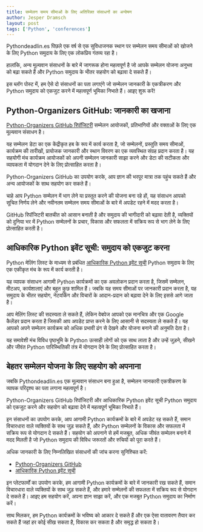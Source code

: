 ```yaml
---
title: सम्मेलन समय सीमाओं के लिए अतिरिक्त संसाधनों का अन्वेषण
author: Jesper Dramsch
layout: post
tags: ['Python', 'conferences']
---
```


Pythondeadlin.es पिछले एक वर्ष से एक सुविधाजनक स्थान पर सम्मेलन समय सीमाओं को खोजने के लिए Python समुदाय के लिए एक लोकप्रिय गंतव्य रहा है।

हालांकि, अन्य मूल्यवान संसाधनों के बारे में जागरूक होना महत्वपूर्ण है जो आपके सम्मेलन योजना अनुभव को बढ़ा सकते हैं और Python समुदाय के भीतर सहयोग को बढ़ावा दे सकते हैं।

इस ब्लॉग पोस्ट में, हम ऐसे दो संसाधनों का पता लगाएंगे जो सम्मेलन जानकारी के एकत्रीकरण और Python समुदाय को एकजुट करने में महत्वपूर्ण भूमिका निभाते हैं। आइए शुरू करें!

## Python-Organizers GitHub: जानकारी का खजाना

[Python-Organizers GitHub रिपॉजिटरी](https://github.com/python-organizers/conferences) सम्मेलन आयोजकों, प्रतिभागियों और वक्ताओं के लिए एक मूल्यवान संसाधन है।

यह सम्मेलन डेटा का एक केंद्रीकृत हब के रूप में कार्य करता है, जो सम्मेलनों, प्रस्तुति समय सीमाओं, कार्यक्रम की तारीखों, प्रायोजक जानकारी और स्थान विवरण का एक व्यवस्थित संग्रह प्रदान करता है। यह सहयोगी मंच कार्यक्रम आयोजकों को अपनी सम्मेलन जानकारी साझा करने और डेटा की सटीकता और व्यापकता में योगदान देने के लिए प्रोत्साहित करता है।

Python-Organizers GitHub का उपयोग करके, आप ज्ञान की भरपूर मात्रा तक पहुंच सकते हैं और अन्य आयोजकों के साथ सहयोग कर सकते हैं।

चाहे आप Python सम्मेलन में भाग लेने या प्रस्तुत करने की योजना बना रहे हों, यह संसाधन आपको सूचित निर्णय लेने और नवीनतम सम्मेलन समय सीमाओं के बारे में अपडेट रहने में मदद करता है।

GitHub रिपॉजिटरी बातचीत को आसान बनाती है और समुदाय की भागीदारी को बढ़ावा देती है, व्यक्तियों को दुनिया भर में Python सम्मेलनों के प्रचार, विकास और सफलता में सक्रिय रूप से भाग लेने के लिए प्रोत्साहित करती है।

## आधिकारिक Python इवेंट सूची: समुदाय को एकजुट करना

Python मेलिंग लिस्ट के माध्यम से प्रबंधित [आधिकारिक Python इवेंट सूची](https://www.python.org/events/) Python समुदाय के लिए एक एकीकृत मंच के रूप में कार्य करती है।

यह व्यापक संसाधन आगामी Python कार्यक्रमों का एक अवलोकन प्रदान करता है, जिसमें सम्मेलन, मीटअप, कार्यशालाएं और बहुत कुछ शामिल हैं। जबकि यह समय सीमाओं पर जानकारी प्रदान करता है, यह समुदाय के भीतर सहयोग, नेटवर्किंग और विचारों के आदान-प्रदान को बढ़ावा देने के लिए इससे आगे जाता है।

आप मेलिंग लिस्ट की सदस्यता ले सकते हैं, लेकिन वेबपेज आपको एक मानचित्र और एक Google कैलेंडर प्रदान करता है जिसकी आप अपडेट प्राप्त करने के लिए आसानी से सदस्यता ले सकते हैं। यह आपको अपने सम्मेलन कार्यक्रम को अधिक प्रभावी ढंग से देखने और योजना बनाने की अनुमति देता है।

यह समावेशी मंच विविध पृष्ठभूमि के Python उत्साही लोगों को एक साथ लाता है और उन्हें जुड़ने, सीखने और जीवंत Python पारिस्थितिकी तंत्र में योगदान देने के लिए प्रोत्साहित करता है।

## बेहतर सम्मेलन योजना के लिए सहयोग को अपनाना

जबकि Pythondeadlin.es एक मूल्यवान संसाधन बना हुआ है, सम्मेलन जानकारी एकत्रीकरण के व्यापक परिदृश्य का पता लगाना महत्वपूर्ण है।

Python-Organizers GitHub रिपॉजिटरी और आधिकारिक Python इवेंट सूची Python समुदाय को एकजुट करने और सहयोग को बढ़ावा देने में महत्वपूर्ण भूमिका निभाते हैं।

इन संसाधनों का उपयोग करके, आप आगामी Python कार्यक्रमों के बारे में अपडेट रह सकते हैं, समान विचारधारा वाले व्यक्तियों के साथ जुड़ सकते हैं, और Python सम्मेलनों के विकास और सफलता में सक्रिय रूप से योगदान दे सकते हैं। सहयोग को अपनाने से हमें मजबूत, अधिक जीवंत सम्मेलन बनाने में मदद मिलती है जो Python समुदाय की विविध जरूरतों और रुचियों को पूरा करते हैं।

अधिक जानकारी के लिए निम्नलिखित संसाधनों की जांच करना सुनिश्चित करें:

-   [Python-Organizers GitHub](https://github.com/python-organizers/conferences)
-   [आधिकारिक Python इवेंट सूची](https://www.python.org/events/)

इन प्लेटफार्मों का उपयोग करके, हम आगामी Python कार्यक्रमों के बारे में जानकारी रख सकते हैं, समान विचारधारा वाले व्यक्तियों के साथ जुड़ सकते हैं, और हमारे सम्मेलनों की सफलता में सक्रिय रूप से योगदान दे सकते हैं। आइए हम सहयोग करें, अपना ज्ञान साझा करें, और एक मजबूत Python समुदाय का निर्माण करें।

साथ मिलकर, हम Python कार्यक्रमों के भविष्य को आकार दे सकते हैं और एक ऐसा वातावरण तैयार कर सकते हैं जहां हर कोई सीख सकता है, विकास कर सकता है और समृद्ध हो सकता है।
